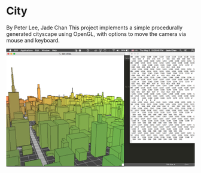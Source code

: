 # City
By Peter Lee, Jade Chan
This project implements a simple procedurally generated cityscape using OpenGL, with options to move the camera via mouse and keyboard.

![Alt text](/progress_images/5.png)
